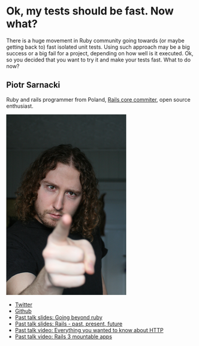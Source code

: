 # Ok, my tests should be fast. Now what?

There is a huge movement in Ruby community going towards (or maybe getting back to) fast isolated unit tests. Using such approach may be a big success or a big fail for a project, depending on how well is it executed. Ok, so you decided that you want to try it and make your tests fast. What to do now?

## Piotr Sarnacki

Ruby and rails programmer from Poland, [Rails core commiter](http://contributors.rubyonrails.org/contributors/piotr-sarnacki/commits), open source enthusiast.

![Profile picture](https://github.com/drogus/call-for-proposals/raw/master/Piotr_Sarnacki_and_Lukas_Sarnacki-We_burried_fixtures_too_soon/drogus.png)

- [Twitter](https://twitter.com/#!/drogus)
- [Github](http://github.com/drogus)
- [Past talk slides: Going beyond ruby](http://going-beyond-mvc-moscow.heroku.com)
- [Past talk slides: Rails - past, present, future](http://rails-present-past-future.heroku.com)
- [Past talk video: Everything you wanted to know about HTTP](http://blip.tv/rupy-strongly-dynamic-conference/piotr-sarnacki-everything-you-wanted-to-know-about-http-5949137)
- [Past talk video: Rails 3 mountable apps](http://confreaks.com/videos/436-rubyconf2010-ruby-summer-of-code-rails-3-mountable-apps)
